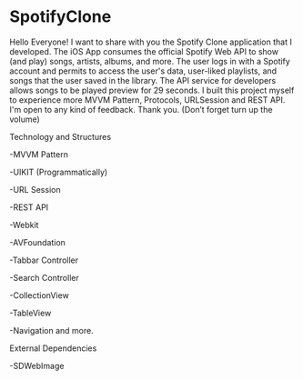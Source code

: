 # SpotifyClone
Hello Everyone!
I want to share with you the Spotify Clone application that I developed. 
The iOS App consumes the official Spotify Web API to show (and play) songs, artists, albums, and more. 
The user logs in with a Spotify account and permits to access the user's data, user-liked playlists, and songs that the user saved in the library. 
The API service for developers allows songs to be played preview for 29 seconds.
I built this project myself to experience more MVVM Pattern, Protocols, URLSession and REST API.
I'm open to any kind of feedback. Thank you. (Don’t forget turn up the volume)

Technology and Structures

-MVVM Pattern

-UIKIT (Programmatically)

-URL Session

-REST API 

-Webkit

-AVFoundation

-Tabbar Controller

-Search Controller

-CollectionView

-TableView

-Navigation and more.

External Dependencies

-SDWebImage
